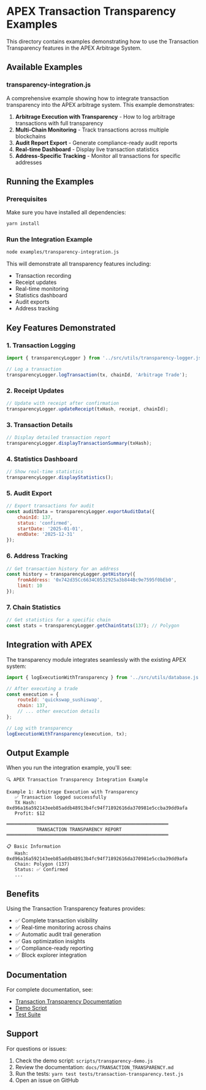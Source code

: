 # APEX Transaction Transparency Examples

This directory contains examples demonstrating how to use the Transaction Transparency features in the APEX Arbitrage System.

## Available Examples

### transparency-integration.js

A comprehensive example showing how to integrate transaction transparency into the APEX arbitrage system. This example demonstrates:

1. **Arbitrage Execution with Transparency** - How to log arbitrage transactions with full transparency
2. **Multi-Chain Monitoring** - Track transactions across multiple blockchains
3. **Audit Report Export** - Generate compliance-ready audit reports
4. **Real-time Dashboard** - Display live transaction statistics
5. **Address-Specific Tracking** - Monitor all transactions for specific addresses

## Running the Examples

### Prerequisites

Make sure you have installed all dependencies:
```bash
yarn install
```

### Run the Integration Example

```bash
node examples/transparency-integration.js
```

This will demonstrate all transparency features including:
- Transaction recording
- Receipt updates
- Real-time monitoring
- Statistics dashboard
- Audit exports
- Address tracking

## Key Features Demonstrated

### 1. Transaction Logging

```javascript
import { transparencyLogger } from '../src/utils/transparency-logger.js';

// Log a transaction
transparencyLogger.logTransaction(tx, chainId, 'Arbitrage Trade');
```

### 2. Receipt Updates

```javascript
// Update with receipt after confirmation
transparencyLogger.updateReceipt(txHash, receipt, chainId);
```

### 3. Transaction Details

```javascript
// Display detailed transaction report
transparencyLogger.displayTransactionSummary(txHash);
```

### 4. Statistics Dashboard

```javascript
// Show real-time statistics
transparencyLogger.displayStatistics();
```

### 5. Audit Export

```javascript
// Export transactions for audit
const auditData = transparencyLogger.exportAuditData({
    chainId: 137,
    status: 'confirmed',
    startDate: '2025-01-01',
    endDate: '2025-12-31'
});
```

### 6. Address Tracking

```javascript
// Get transaction history for an address
const history = transparencyLogger.getHistory({
    fromAddress: '0x742d35Cc6634C0532925a3b844Bc9e7595f0bEb0',
    limit: 10
});
```

### 7. Chain Statistics

```javascript
// Get statistics for a specific chain
const stats = transparencyLogger.getChainStats(137); // Polygon
```

## Integration with APEX

The transparency module integrates seamlessly with the existing APEX system:

```javascript
import { logExecutionWithTransparency } from '../src/utils/database.js';

// After executing a trade
const execution = {
    routeId: 'quickswap_sushiswap',
    chain: 137,
    // ... other execution details
};

// Log with transparency
logExecutionWithTransparency(execution, tx);
```

## Output Example

When you run the integration example, you'll see:

```
🔍 APEX Transaction Transparency Integration Example

Example 1: Arbitrage Execution with Transparency
   ✅ Transaction logged successfully
   TX Hash: 0xd96a16a592143eeb85addb48913b4fc94f71892616da370981e5ccba39dd9afa
   Profit: $12

═══════════════════════════════════════════════════════════
           TRANSACTION TRANSPARENCY REPORT
═══════════════════════════════════════════════════════════

📋 Basic Information
   Hash: 0xd96a16a592143eeb85addb48913b4fc94f71892616da370981e5ccba39dd9afa
   Chain: Polygon (137)
   Status: ✅ Confirmed
   ...
```

## Benefits

Using the Transaction Transparency features provides:

- ✅ Complete transaction visibility
- ✅ Real-time monitoring across chains
- ✅ Automatic audit trail generation
- ✅ Gas optimization insights
- ✅ Compliance-ready reporting
- ✅ Block explorer integration

## Documentation

For complete documentation, see:
- [Transaction Transparency Documentation](../docs/TRANSACTION_TRANSPARENCY.md)
- [Demo Script](../scripts/transparency-demo.js)
- [Test Suite](../tests/transaction-transparency.test.js)

## Support

For questions or issues:
1. Check the demo script: `scripts/transparency-demo.js`
2. Review the documentation: `docs/TRANSACTION_TRANSPARENCY.md`
3. Run the tests: `yarn test tests/transaction-transparency.test.js`
4. Open an issue on GitHub
